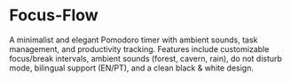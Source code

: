 # Focus-Flow
A minimalist and elegant Pomodoro timer with ambient sounds, task management, and productivity tracking. Features include customizable focus/break intervals, ambient sounds (forest, cavern, rain), do not disturb mode, bilingual support (EN/PT), and a clean black &amp; white design.
